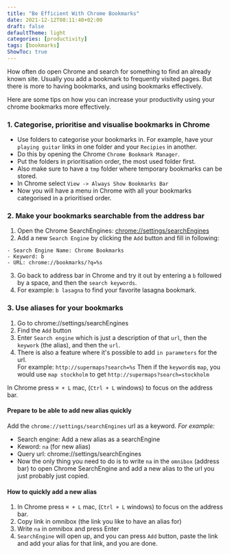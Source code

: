 ```yaml
---
title: "Be Efficient With Chrome Bookmarks"
date: 2021-12-12T08:11:40+02:00
draft: false
defaultTheme: light
categories: [productivity]
tags: [bookmarks]
ShowToc: true
---
```


How often do open Chrome and search for something to find an already known site. Usually you add a bookmark to 
frequently visited pages. But there is more to having bookmarks, and using bookmarks effectively.  

Here are some tips on how you can increase your productivity using your chrome bookmarks more effectively.

### 1. Categorise, prioritise and visualise bookmarks in Chrome  
- Use folders to categorise your bookmarks in. For example, have your `playing guitar` links in one folder and your `Recipies` in another.
- Do this by opening the Chrome `Chrome Bookmark Manager`.
- Put the folders in prioritisation order, the most used folder first.
- Also make sure to have a `tmp` folder where temporary bookmarks can be stored.
- In Chrome select `View -> Always Show Bookmarks Bar`
- Now you will have a menu in Chrome with all your bookmarks categorised in a prioritised order.

### 2. Make your bookmarks searchable from the address bar
1. Open the Chrome SearchEngines: [chrome://settings/searchEngines](chrome://settings/searchEngines)
2. Add a new `Search Engine` by clicking the `Add` button and fill in following:
```
- Search Engine Name: Chrome Bookmarks
- Keyword: b
- URL: chrome://bookmarks/?q=%s
```
3. Go back to address bar in Chrome and try it out by entering a `b` followed by a space, and then the `search keywords`.  
4. For example: `b lasagna` to find your favorite lasagna bookmark.

### 3. Use aliases for your bookmarks
1. Go to chrome://settings/searchEngines
2. Find the `Add` button
3. Enter `Search engine` which is just a description of that `url`, then the `keywork` (the alias), and then the `url`.
4. There is also a feature where it's possible to add `in parameters` for the url.  
For example: `http://supermaps?search=%s` Then if the `keyword`is `map`, you would use `map stockholm` to get `http://supermaps?search=stockholm  `

In Chrome press `⌘ + L` mac, (`Ctrl + L` windows) to focus on the address bar.

#### Prepare to be able to add new alias quickly
Add the `chrome://settings/searchEngines` url as a keyword. 
*For example:* 
- Search engine: Add a new alias as a searchEngine
- Keword: `na`  (for new alias)
- Query url: chrome://settings/searchEngines
- Now the only thing you need to do is to write `na` in the `omnibox` (address bar) to open Chrome SearchEngine and add a new alias to the url you just probably just copied.


#### How to quickly add a new alias
1. In Chrome press `⌘ + L` mac, (`Ctrl + L` windows) to focus on the address bar.  
2. Copy link in omnibox (the link you like to have an alias for)
3. Write `na` in omnibox and press Enter
4. `SearchEngine` will open up, and you can press `Add` button, paste the link and add your alias for that link, and you are done.


